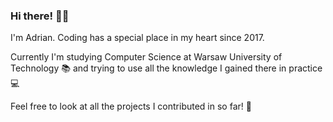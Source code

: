 ### Hi there! 👋😀

I'm Adrian. Coding has a special place in my heart since 2017. 

Currently I'm studying Computer Science at Warsaw University of Technology 📚 and trying to use all the knowledge I gained there in practice 💻 

Feel free to look at all the projects I contributed in so far! 🥳
